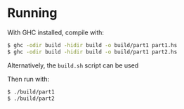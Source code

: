 # Running

With GHC installed, compile with:
```bash
$ ghc -odir build -hidir build -o build/part1 part1.hs
$ ghc -odir build -hidir build -o build/part1 part2.hs
```
Alternatively, the `build.sh` script can be used

Then run with:
```bash
$ ./build/part1
$ ./build/part2
```
